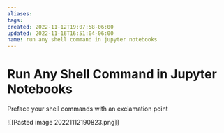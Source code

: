 ```yaml
---
aliases: 
tags: 
created: 2022-11-12T19:07:58-06:00
updated: 2022-11-16T16:51:04-06:00
name: run any shell command in jupyter notebooks
---
```

# Run Any Shell Command in Jupyter Notebooks

Preface your shell commands with an exclamation point 

![[Pasted image 20221112190823.png]]